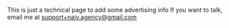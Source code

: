 This is just a technical page to add some advertising info
If you want to talk, email me at
support+naiv.agency@gmail.com
